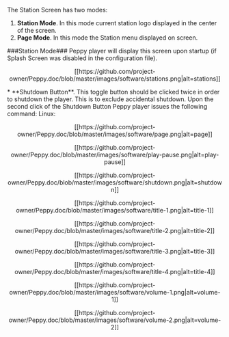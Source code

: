 The Station Screen has two modes:

1. **Station Mode**. In this mode current station logo displayed in the center of the screen.
2. **Page Mode**. In this mode the Station menu displayed on screen.

###Station Mode###
Peppy player will display this screen upon startup (if Splash Screen was disabled in the configuration file).

<p align="center">
[[https://github.com/project-owner/Peppy.doc/blob/master/images/software/stations.png|alt=stations]]
</p>
* **Shutdown Button**. This toggle button should be clicked twice in order to shutdown the player. This is to exclude accidental shutdown. Upon the second click of the Shutdown Button Peppy player issues the following command:
Linux: 


<p align="center">
[[https://github.com/project-owner/Peppy.doc/blob/master/images/software/page.png|alt=page]]
</p>
<p align="center">
[[https://github.com/project-owner/Peppy.doc/blob/master/images/software/play-pause.png|alt=play-pause]]
</p>
<p align="center">
[[https://github.com/project-owner/Peppy.doc/blob/master/images/software/shutdown.png|alt=shutdown]]
</p>
<p align="center">
[[https://github.com/project-owner/Peppy.doc/blob/master/images/software/title-1.png|alt=title-1]]
</p>
<p align="center">
[[https://github.com/project-owner/Peppy.doc/blob/master/images/software/title-2.png|alt=title-2]]
</p>
<p align="center">
[[https://github.com/project-owner/Peppy.doc/blob/master/images/software/title-3.png|alt=title-3]]
</p>
<p align="center">
[[https://github.com/project-owner/Peppy.doc/blob/master/images/software/title-4.png|alt=title-4]]
</p>
<p align="center">
[[https://github.com/project-owner/Peppy.doc/blob/master/images/software/volume-1.png|alt=volume-1]]
</p>
<p align="center">
[[https://github.com/project-owner/Peppy.doc/blob/master/images/software/volume-2.png|alt=volume-2]]
</p>


